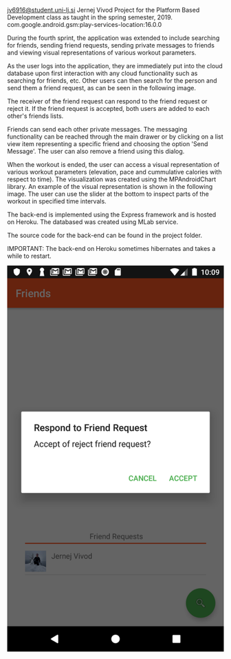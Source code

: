 jv6916@student.uni-lj.si
Jernej Vivod
Project for the Platform Based Development class as taught in the spring semester, 2019.
com.google.android.gsm:play-services-location:16.0.0



During the fourth sprint, the application was extended to include searching for friends, sending friend requests, sending private messages to friends and viewing visual representations of various workout parameters.

As the user logs into the application, they are immediately put into the cloud database upon first interaction with any cloud functionality such as searching for friends, etc. 
Other users can then search for the person and send them a friend request, as can be seen in the following image.


The receiver of the friend request can respond to the friend request or reject it. If the friend request is accepted, both users are added to each other's friends lists.

Friends can send each other private messages. The messaging functionality can be reached through the main drawer or by clicking on a list view item representing a specific friend and choosing the option 'Send Message'. 
The user can also remove a friend using this dialog. 



When the workout is ended, the user can access a visual representation of various workout parameters (elevation, pace and cummulative calories with respect to time). 
The visualization was created using the MPAndroidChart library. An example of the visual representation is shown in the following image. The user can use the slider at the bottom to inspect parts of the workout in specified time intervals.

The back-end is implemented using the Express framework and is hosted on Heroku. 
The databased was created using MLab service.

The source code for the back-end can be found in the project folder.


IMPORTANT: The back-end on Heroku sometimes hibernates and takes a while to restart.

![picture](demo_imgs/accept_reject.png)